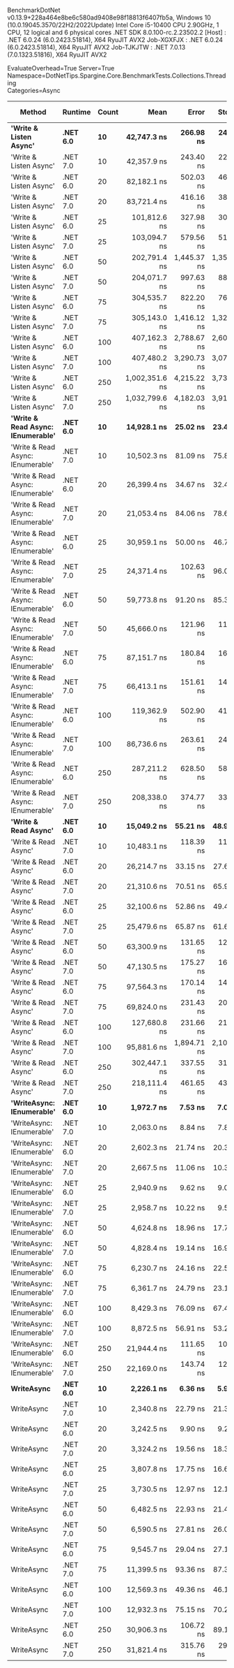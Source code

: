 
BenchmarkDotNet v0.13.9+228a464e8be6c580ad9408e98f18813f6407fb5a, Windows 10 (10.0.19045.3570/22H2/2022Update)
Intel Core i5-10400 CPU 2.90GHz, 1 CPU, 12 logical and 6 physical cores
.NET SDK 8.0.100-rc.2.23502.2
  [Host]     : .NET 6.0.24 (6.0.2423.51814), X64 RyuJIT AVX2
  Job-XGXFJX : .NET 6.0.24 (6.0.2423.51814), X64 RyuJIT AVX2
  Job-TJKJTW : .NET 7.0.13 (7.0.1323.51816), X64 RyuJIT AVX2

EvaluateOverhead=True  Server=True  Namespace=DotNetTips.Spargine.Core.BenchmarkTests.Collections.Threading  
Categories=Async  

 Method                            | Runtime  | Count | Mean           | Error       | StdDev      | StdErr      | Min            | Q1             | Median         | Q3             | Max            | Op/s      | CI99.9% Margin | Iterations | Kurtosis | MValue | Skewness | Rank | LogicalGroup | Baseline | Code Size | Allocated |
---------------------------------- |--------- |------ |---------------:|------------:|------------:|------------:|---------------:|---------------:|---------------:|---------------:|---------------:|----------:|---------------:|-----------:|---------:|-------:|---------:|-----:|------------- |--------- |----------:|----------:|
 **'Write & Listen Async'**            | **.NET 6.0** | **10**    |    **42,747.3 ns** |   **266.98 ns** |   **249.73 ns** |    **64.48 ns** |    **42,154.2 ns** |    **42,656.8 ns** |    **42,802.8 ns** |    **42,916.4 ns** |    **43,027.4 ns** |  **23,393.3** |     **266.981 ns** |      **15.00** |    **3.060** |  **2.000** |  **-1.0636** |   **33** | *****            | **No**       |   **3,361 B** |   **3.87 KB** |
 'Write & Listen Async'            | .NET 7.0 | 10    |    42,357.9 ns |   243.40 ns |   227.68 ns |    58.79 ns |    41,818.2 ns |    42,277.0 ns |    42,391.6 ns |    42,509.8 ns |    42,634.7 ns |  23,608.4 |     243.401 ns |      15.00 |    3.051 |  2.000 |  -0.9411 |   33 | *            | No       |   4,292 B |   3.93 KB |
 'Write & Listen Async'            | .NET 6.0 | 20    |    82,182.1 ns |   502.03 ns |   469.60 ns |   121.25 ns |    80,796.1 ns |    82,047.7 ns |    82,262.0 ns |    82,455.0 ns |    82,731.7 ns |  12,168.1 |     502.026 ns |      15.00 |    5.336 |  2.000 |  -1.5214 |   40 | *            | No       |   3,361 B |   5.91 KB |
 'Write & Listen Async'            | .NET 7.0 | 20    |    83,721.4 ns |   416.16 ns |   389.28 ns |   100.51 ns |    83,109.6 ns |    83,406.2 ns |    83,687.9 ns |    83,944.8 ns |    84,461.6 ns |  11,944.4 |     416.161 ns |      15.00 |    2.045 |  2.000 |   0.3358 |   41 | *            | No       |   4,292 B |   5.88 KB |
 'Write & Listen Async'            | .NET 6.0 | 25    |   101,812.6 ns |   327.98 ns |   306.79 ns |    79.21 ns |   101,355.9 ns |   101,593.1 ns |   101,657.8 ns |   102,006.7 ns |   102,374.0 ns |   9,822.0 |     327.980 ns |      15.00 |    1.692 |  2.000 |   0.2656 |   45 | *            | No       |   3,361 B |   6.88 KB |
 'Write & Listen Async'            | .NET 7.0 | 25    |   103,094.7 ns |   579.56 ns |   513.77 ns |   137.31 ns |   101,873.3 ns |   103,039.6 ns |   103,262.7 ns |   103,353.9 ns |   103,769.4 ns |   9,699.8 |     579.561 ns |      14.00 |    3.398 |  2.000 |  -1.1751 |   46 | *            | No       |   4,292 B |   6.87 KB |
 'Write & Listen Async'            | .NET 6.0 | 50    |   202,791.4 ns | 1,445.37 ns | 1,352.00 ns |   349.09 ns |   198,775.0 ns |   202,533.3 ns |   202,887.8 ns |   203,434.1 ns |   204,527.3 ns |   4,931.2 |   1,445.373 ns |      15.00 |    5.539 |  2.000 |  -1.5192 |   49 | *            | No       |   3,361 B |  12.88 KB |
 'Write & Listen Async'            | .NET 7.0 | 50    |   204,071.7 ns |   997.63 ns |   884.38 ns |   236.36 ns |   201,907.9 ns |   203,492.4 ns |   204,157.3 ns |   204,823.1 ns |   205,102.4 ns |   4,900.2 |     997.633 ns |      14.00 |    2.997 |  2.000 |  -0.7776 |   49 | *            | No       |   4,292 B |  12.91 KB |
 'Write & Listen Async'            | .NET 6.0 | 75    |   304,535.7 ns |   822.20 ns |   769.09 ns |   198.58 ns |   303,024.9 ns |   304,205.3 ns |   304,484.2 ns |   305,224.9 ns |   305,514.4 ns |   3,283.7 |     822.203 ns |      15.00 |    2.197 |  2.000 |  -0.4505 |   53 | *            | No       |   3,361 B |   17.6 KB |
 'Write & Listen Async'            | .NET 7.0 | 75    |   305,143.0 ns | 1,416.12 ns | 1,324.64 ns |   342.02 ns |   302,212.7 ns |   304,658.6 ns |   305,079.0 ns |   305,854.1 ns |   307,610.0 ns |   3,277.2 |   1,416.119 ns |      15.00 |    2.932 |  2.000 |  -0.4016 |   53 | *            | No       |   4,292 B |  17.88 KB |
 'Write & Listen Async'            | .NET 6.0 | 100   |   407,162.3 ns | 2,788.67 ns | 2,608.52 ns |   673.52 ns |   402,483.4 ns |   406,333.9 ns |   407,547.5 ns |   409,057.6 ns |   410,717.7 ns |   2,456.0 |   2,788.670 ns |      15.00 |    2.027 |  2.000 |  -0.5623 |   54 | *            | No       |   3,361 B |  24.92 KB |
 'Write & Listen Async'            | .NET 7.0 | 100   |   407,480.2 ns | 3,290.73 ns | 3,078.15 ns |   794.78 ns |   401,962.5 ns |   405,712.4 ns |   407,991.9 ns |   408,740.4 ns |   412,304.4 ns |   2,454.1 |   3,290.730 ns |      15.00 |    2.021 |  2.000 |  -0.2974 |   54 | *            | No       |   4,292 B |  24.87 KB |
 'Write & Listen Async'            | .NET 6.0 | 250   | 1,002,351.6 ns | 4,215.22 ns | 3,736.68 ns |   998.67 ns |   995,398.8 ns | 1,000,273.6 ns | 1,002,372.9 ns | 1,003,919.5 ns | 1,009,399.0 ns |     997.7 |   4,215.217 ns |      14.00 |    2.289 |  2.000 |   0.1201 |   55 | *            | No       |   3,361 B |  58.43 KB |
 'Write & Listen Async'            | .NET 7.0 | 250   | 1,032,799.6 ns | 4,182.03 ns | 3,911.87 ns | 1,010.04 ns | 1,026,056.7 ns | 1,030,292.8 ns | 1,032,144.6 ns | 1,035,239.9 ns | 1,040,960.6 ns |     968.2 |   4,182.031 ns |      15.00 |    2.296 |  2.000 |   0.3006 |   56 | *            | No       |   4,292 B |  58.75 KB |
 **'Write & Read Async: IEnumerable'** | **.NET 6.0** | **10**    |    **14,928.1 ns** |    **25.02 ns** |    **23.41 ns** |     **6.04 ns** |    **14,886.4 ns** |    **14,914.4 ns** |    **14,925.5 ns** |    **14,947.2 ns** |    **14,968.1 ns** |  **66,987.6** |      **25.023 ns** |      **15.00** |    **1.997** |  **2.000** |  **-0.0514** |   **25** | *****            | **No**       |     **509 B** |   **6.05 KB** |
 'Write & Read Async: IEnumerable' | .NET 7.0 | 10    |    10,502.3 ns |    81.09 ns |    75.85 ns |    19.59 ns |    10,365.6 ns |    10,448.5 ns |    10,525.6 ns |    10,555.6 ns |    10,600.8 ns |  95,217.5 |      81.091 ns |      15.00 |    1.638 |  2.000 |  -0.3971 |   21 | *            | No       |     513 B |   6.01 KB |
 'Write & Read Async: IEnumerable' | .NET 6.0 | 20    |    26,399.4 ns |    34.67 ns |    32.43 ns |     8.37 ns |    26,342.0 ns |    26,388.3 ns |    26,404.8 ns |    26,424.6 ns |    26,440.6 ns |  37,879.7 |      34.671 ns |      15.00 |    1.886 |  2.000 |  -0.4230 |   30 | *            | No       |     509 B |  10.42 KB |
 'Write & Read Async: IEnumerable' | .NET 7.0 | 20    |    21,053.4 ns |    84.06 ns |    78.63 ns |    20.30 ns |    20,905.4 ns |    21,015.6 ns |    21,058.3 ns |    21,111.8 ns |    21,170.6 ns |  47,498.2 |      84.063 ns |      15.00 |    2.249 |  2.000 |  -0.3682 |   26 | *            | No       |     513 B |  10.43 KB |
 'Write & Read Async: IEnumerable' | .NET 6.0 | 25    |    30,959.1 ns |    50.00 ns |    46.77 ns |    12.08 ns |    30,896.2 ns |    30,922.7 ns |    30,940.2 ns |    30,999.9 ns |    31,049.2 ns |  32,300.7 |      50.000 ns |      15.00 |    1.736 |  2.000 |   0.3604 |   31 | *            | No       |     509 B |  12.61 KB |
 'Write & Read Async: IEnumerable' | .NET 7.0 | 25    |    24,371.4 ns |   102.63 ns |    96.00 ns |    24.79 ns |    24,233.5 ns |    24,294.4 ns |    24,352.0 ns |    24,429.7 ns |    24,562.5 ns |  41,031.7 |     102.633 ns |      15.00 |    2.218 |  2.000 |   0.5889 |   28 | *            | No       |     513 B |  12.61 KB |
 'Write & Read Async: IEnumerable' | .NET 6.0 | 50    |    59,773.8 ns |    91.20 ns |    85.31 ns |    22.03 ns |    59,660.4 ns |    59,706.7 ns |    59,760.0 ns |    59,817.4 ns |    59,929.8 ns |  16,729.8 |      91.203 ns |      15.00 |    1.831 |  2.000 |   0.4833 |   36 | *            | No       |     509 B |  24.78 KB |
 'Write & Read Async: IEnumerable' | .NET 7.0 | 50    |    45,666.0 ns |   121.96 ns |   114.08 ns |    29.45 ns |    45,502.4 ns |    45,591.1 ns |    45,662.6 ns |    45,732.6 ns |    45,923.5 ns |  21,898.1 |     121.957 ns |      15.00 |    2.501 |  2.000 |   0.4616 |   34 | *            | No       |     513 B |  24.79 KB |
 'Write & Read Async: IEnumerable' | .NET 6.0 | 75    |    87,151.7 ns |   180.84 ns |   169.16 ns |    43.68 ns |    86,873.1 ns |    87,055.3 ns |    87,122.5 ns |    87,288.1 ns |    87,402.6 ns |  11,474.3 |     180.840 ns |      15.00 |    1.763 |  2.000 |  -0.0459 |   42 | *            | No       |     509 B |  35.69 KB |
 'Write & Read Async: IEnumerable' | .NET 7.0 | 75    |    66,413.1 ns |   151.61 ns |   141.82 ns |    36.62 ns |    66,107.3 ns |    66,338.8 ns |    66,398.4 ns |    66,515.1 ns |    66,688.9 ns |  15,057.3 |     151.610 ns |      15.00 |    2.674 |  2.000 |  -0.1952 |   38 | *            | No       |     513 B |  35.71 KB |
 'Write & Read Async: IEnumerable' | .NET 6.0 | 100   |   119,362.9 ns |   502.90 ns |   419.95 ns |   116.47 ns |   118,961.9 ns |   119,171.9 ns |   119,207.1 ns |   119,326.9 ns |   120,447.7 ns |   8,377.8 |     502.905 ns |      13.00 |    3.820 |  2.000 |   1.3896 |   47 | *            | No       |     509 B |  48.86 KB |
 'Write & Read Async: IEnumerable' | .NET 7.0 | 100   |    86,736.6 ns |   263.61 ns |   246.58 ns |    63.67 ns |    86,386.6 ns |    86,552.6 ns |    86,698.0 ns |    86,927.7 ns |    87,245.7 ns |  11,529.2 |     263.610 ns |      15.00 |    2.067 |  2.000 |   0.3918 |   42 | *            | No       |     513 B |  48.85 KB |
 'Write & Read Async: IEnumerable' | .NET 6.0 | 250   |   287,211.2 ns |   628.50 ns |   587.90 ns |   151.79 ns |   286,097.8 ns |   286,756.3 ns |   287,298.0 ns |   287,516.7 ns |   288,456.4 ns |   3,481.8 |     628.496 ns |      15.00 |    2.548 |  2.000 |   0.0876 |   52 | *            | No       |     509 B | 118.68 KB |
 'Write & Read Async: IEnumerable' | .NET 7.0 | 250   |   208,338.0 ns |   374.77 ns |   332.22 ns |    88.79 ns |   207,837.9 ns |   208,056.0 ns |   208,386.6 ns |   208,495.4 ns |   209,021.0 ns |   4,799.9 |     374.767 ns |      14.00 |    2.114 |  2.000 |   0.2592 |   50 | *            | No       |     513 B | 118.68 KB |
 **'Write & Read Async'**              | **.NET 6.0** | **10**    |    **15,049.2 ns** |    **55.21 ns** |    **48.94 ns** |    **13.08 ns** |    **14,976.0 ns** |    **15,018.4 ns** |    **15,036.3 ns** |    **15,086.9 ns** |    **15,136.6 ns** |  **66,448.8** |      **55.209 ns** |      **14.00** |    **1.824** |  **2.000** |   **0.2927** |   **25** | *****            | **No**       |     **510 B** |   **6.63 KB** |
 'Write & Read Async'              | .NET 7.0 | 10    |    10,483.1 ns |   118.39 ns |   110.74 ns |    28.59 ns |    10,319.6 ns |    10,411.7 ns |    10,472.0 ns |    10,562.0 ns |    10,711.0 ns |  95,391.9 |     118.387 ns |      15.00 |    2.134 |  2.000 |   0.2906 |   21 | *            | No       |     514 B |   6.59 KB |
 'Write & Read Async'              | .NET 6.0 | 20    |    26,214.7 ns |    33.15 ns |    27.68 ns |     7.68 ns |    26,151.9 ns |    26,208.4 ns |    26,214.6 ns |    26,224.4 ns |    26,264.5 ns |  38,146.6 |      33.145 ns |      13.00 |    3.176 |  2.000 |  -0.4294 |   30 | *            | No       |     510 B |  11.71 KB |
 'Write & Read Async'              | .NET 7.0 | 20    |    21,310.6 ns |    70.51 ns |    65.95 ns |    17.03 ns |    21,172.9 ns |    21,264.5 ns |    21,314.5 ns |    21,365.0 ns |    21,393.7 ns |  46,925.1 |      70.508 ns |      15.00 |    2.020 |  2.000 |  -0.5206 |   26 | *            | No       |     514 B |  11.71 KB |
 'Write & Read Async'              | .NET 6.0 | 25    |    32,100.6 ns |    52.86 ns |    49.44 ns |    12.77 ns |    32,011.5 ns |    32,069.7 ns |    32,104.9 ns |    32,125.2 ns |    32,202.6 ns |  31,152.0 |      52.858 ns |      15.00 |    2.354 |  2.000 |   0.1720 |   32 | *            | No       |     510 B |  14.24 KB |
 'Write & Read Async'              | .NET 7.0 | 25    |    25,479.6 ns |    65.87 ns |    61.61 ns |    15.91 ns |    25,385.3 ns |    25,445.7 ns |    25,467.8 ns |    25,522.5 ns |    25,583.6 ns |  39,247.1 |      65.870 ns |      15.00 |    1.941 |  2.000 |   0.1950 |   29 | *            | No       |     514 B |  14.24 KB |
 'Write & Read Async'              | .NET 6.0 | 50    |    63,300.9 ns |   131.65 ns |   123.14 ns |    31.80 ns |    63,136.3 ns |    63,193.9 ns |    63,311.4 ns |    63,362.6 ns |    63,525.0 ns |  15,797.6 |     131.648 ns |      15.00 |    1.770 |  2.000 |   0.2000 |   37 | *            | No       |     510 B |  28.16 KB |
 'Write & Read Async'              | .NET 7.0 | 50    |    47,130.5 ns |   175.27 ns |   163.95 ns |    42.33 ns |    46,911.6 ns |    47,013.0 ns |    47,085.8 ns |    47,237.1 ns |    47,475.7 ns |  21,217.7 |     175.270 ns |      15.00 |    2.119 |  2.000 |   0.5922 |   35 | *            | No       |     514 B |  28.17 KB |
 'Write & Read Async'              | .NET 6.0 | 75    |    97,564.3 ns |   170.14 ns |   142.07 ns |    39.40 ns |    97,369.7 ns |    97,515.0 ns |    97,530.3 ns |    97,617.4 ns |    97,917.1 ns |  10,249.6 |     170.136 ns |      13.00 |    3.524 |  2.000 |   0.9224 |   44 | *            | No       |     510 B |  40.82 KB |
 'Write & Read Async'              | .NET 7.0 | 75    |    69,824.0 ns |   231.43 ns |   205.15 ns |    54.83 ns |    69,469.1 ns |    69,653.8 ns |    69,831.1 ns |    69,949.3 ns |    70,181.7 ns |  14,321.7 |     231.428 ns |      14.00 |    1.912 |  2.000 |   0.0926 |   39 | *            | No       |     514 B |  40.82 KB |
 'Write & Read Async'              | .NET 6.0 | 100   |   127,680.8 ns |   231.66 ns |   216.69 ns |    55.95 ns |   127,265.4 ns |   127,547.1 ns |   127,648.8 ns |   127,846.1 ns |   128,133.7 ns |   7,832.0 |     231.657 ns |      15.00 |    2.487 |  2.000 |   0.2216 |   48 | *            | No       |     510 B |  55.77 KB |
 'Write & Read Async'              | .NET 7.0 | 100   |    95,881.6 ns | 1,894.71 ns | 2,105.96 ns |   483.14 ns |    94,058.0 ns |    94,462.2 ns |    94,709.8 ns |    97,773.0 ns |    99,645.7 ns |  10,429.5 |   1,894.708 ns |      19.00 |    1.821 |  2.615 |   0.8603 |   43 | *            | No       |     514 B |  55.75 KB |
 'Write & Read Async'              | .NET 6.0 | 250   |   302,447.1 ns |   337.55 ns |   315.74 ns |    81.52 ns |   302,015.3 ns |   302,196.2 ns |   302,459.3 ns |   302,654.8 ns |   302,976.6 ns |   3,306.4 |     337.545 ns |      15.00 |    1.595 |  2.000 |   0.1462 |   53 | *            | No       |     510 B | 136.16 KB |
 'Write & Read Async'              | .NET 7.0 | 250   |   218,111.4 ns |   461.65 ns |   431.83 ns |   111.50 ns |   217,026.3 ns |   217,884.4 ns |   218,177.2 ns |   218,353.9 ns |   218,688.7 ns |   4,584.8 |     461.652 ns |      15.00 |    3.235 |  2.000 |  -0.7984 |   51 | *            | No       |     514 B | 136.12 KB |
 **'WriteAsync: IEnumerable'**         | **.NET 6.0** | **10**    |     **1,972.7 ns** |     **7.53 ns** |     **7.04 ns** |     **1.82 ns** |     **1,961.4 ns** |     **1,967.8 ns** |     **1,972.2 ns** |     **1,976.3 ns** |     **1,987.0 ns** | **506,922.8** |       **7.526 ns** |      **15.00** |    **2.258** |  **2.000** |   **0.2217** |    **1** | *****            | **No**       |     **503 B** |   **1.88 KB** |
 'WriteAsync: IEnumerable'         | .NET 7.0 | 10    |     2,063.0 ns |     8.84 ns |     7.83 ns |     2.09 ns |     2,049.0 ns |     2,058.2 ns |     2,062.1 ns |     2,068.5 ns |     2,076.4 ns | 484,742.4 |       8.836 ns |      14.00 |    1.899 |  2.000 |  -0.0432 |    2 | *            | No       |     507 B |   1.88 KB |
 'WriteAsync: IEnumerable'         | .NET 6.0 | 20    |     2,602.3 ns |    21.74 ns |    20.34 ns |     5.25 ns |     2,569.9 ns |     2,583.8 ns |     2,609.2 ns |     2,619.1 ns |     2,632.4 ns | 384,280.0 |      21.743 ns |      15.00 |    1.445 |  2.000 |  -0.1362 |    5 | *            | No       |     503 B |   1.88 KB |
 'WriteAsync: IEnumerable'         | .NET 7.0 | 20    |     2,667.5 ns |    11.06 ns |    10.34 ns |     2.67 ns |     2,648.2 ns |     2,657.4 ns |     2,669.7 ns |     2,676.3 ns |     2,681.1 ns | 374,885.9 |      11.057 ns |      15.00 |    1.555 |  2.000 |  -0.2792 |    6 | *            | No       |     507 B |   1.88 KB |
 'WriteAsync: IEnumerable'         | .NET 6.0 | 25    |     2,940.9 ns |     9.62 ns |     9.00 ns |     2.32 ns |     2,923.7 ns |     2,935.8 ns |     2,939.6 ns |     2,947.5 ns |     2,954.3 ns | 340,034.6 |       9.621 ns |      15.00 |    2.013 |  2.000 |   0.0279 |    7 | *            | No       |     503 B |   1.88 KB |
 'WriteAsync: IEnumerable'         | .NET 7.0 | 25    |     2,958.7 ns |    10.22 ns |     9.56 ns |     2.47 ns |     2,942.1 ns |     2,952.3 ns |     2,959.3 ns |     2,963.7 ns |     2,976.3 ns | 337,982.5 |      10.217 ns |      15.00 |    2.088 |  2.000 |   0.0137 |    7 | *            | No       |     507 B |   1.88 KB |
 'WriteAsync: IEnumerable'         | .NET 6.0 | 50    |     4,624.8 ns |    18.96 ns |    17.73 ns |     4.58 ns |     4,598.0 ns |     4,610.1 ns |     4,630.0 ns |     4,639.2 ns |     4,652.3 ns | 216,227.8 |      18.958 ns |      15.00 |    1.410 |  2.000 |   0.0136 |   12 | *            | No       |     503 B |   3.13 KB |
 'WriteAsync: IEnumerable'         | .NET 7.0 | 50    |     4,828.4 ns |    19.14 ns |    16.96 ns |     4.53 ns |     4,801.7 ns |     4,818.4 ns |     4,826.6 ns |     4,837.9 ns |     4,859.3 ns | 207,106.5 |      19.138 ns |      14.00 |    2.040 |  2.000 |   0.2465 |   13 | *            | No       |     507 B |   3.13 KB |
 'WriteAsync: IEnumerable'         | .NET 6.0 | 75    |     6,230.7 ns |    24.16 ns |    22.59 ns |     5.83 ns |     6,199.0 ns |     6,216.5 ns |     6,226.5 ns |     6,243.0 ns |     6,280.8 ns | 160,494.9 |      24.155 ns |      15.00 |    2.454 |  2.000 |   0.5239 |   14 | *            | No       |     503 B |   3.13 KB |
 'WriteAsync: IEnumerable'         | .NET 7.0 | 75    |     6,361.7 ns |    24.79 ns |    23.18 ns |     5.99 ns |     6,316.7 ns |     6,347.6 ns |     6,367.4 ns |     6,375.6 ns |     6,395.2 ns | 157,190.8 |      24.785 ns |      15.00 |    2.037 |  2.000 |  -0.5031 |   15 | *            | No       |     507 B |   3.13 KB |
 'WriteAsync: IEnumerable'         | .NET 6.0 | 100   |     8,429.3 ns |    76.09 ns |    67.45 ns |    18.03 ns |     8,275.9 ns |     8,391.0 ns |     8,432.4 ns |     8,485.5 ns |     8,510.0 ns | 118,633.9 |      76.094 ns |      14.00 |    2.508 |  2.000 |  -0.6408 |   18 | *            | No       |     503 B |   5.38 KB |
 'WriteAsync: IEnumerable'         | .NET 7.0 | 100   |     8,872.5 ns |    56.91 ns |    53.24 ns |    13.75 ns |     8,768.6 ns |     8,839.4 ns |     8,862.7 ns |     8,915.8 ns |     8,961.2 ns | 112,708.3 |      56.912 ns |      15.00 |    2.016 |  2.000 |  -0.0018 |   19 | *            | No       |     507 B |   5.38 KB |
 'WriteAsync: IEnumerable'         | .NET 6.0 | 250   |    21,944.4 ns |   111.65 ns |   104.43 ns |    26.96 ns |    21,709.8 ns |    21,874.8 ns |    21,933.8 ns |    22,035.5 ns |    22,088.1 ns |  45,569.6 |     111.646 ns |      15.00 |    2.397 |  2.000 |  -0.4203 |   27 | *            | No       |     503 B |   9.63 KB |
 'WriteAsync: IEnumerable'         | .NET 7.0 | 250   |    22,169.0 ns |   143.74 ns |   127.42 ns |    34.06 ns |    21,881.5 ns |    22,108.3 ns |    22,167.1 ns |    22,226.5 ns |    22,371.0 ns |  45,107.9 |     143.742 ns |      14.00 |    2.902 |  2.000 |  -0.3396 |   27 | *            | No       |     507 B |   9.63 KB |
 **WriteAsync**                        | **.NET 6.0** | **10**    |     **2,226.1 ns** |     **6.36 ns** |     **5.95 ns** |     **1.54 ns** |     **2,213.7 ns** |     **2,222.2 ns** |     **2,226.2 ns** |     **2,230.4 ns** |     **2,234.7 ns** | **449,225.8** |       **6.364 ns** |      **15.00** |    **2.082** |  **2.000** |  **-0.2971** |    **3** | *****            | **No**       |     **504 B** |   **2.46 KB** |
 WriteAsync                        | .NET 7.0 | 10    |     2,340.8 ns |    22.79 ns |    21.32 ns |     5.50 ns |     2,313.8 ns |     2,323.6 ns |     2,334.0 ns |     2,356.7 ns |     2,382.3 ns | 427,200.3 |      22.789 ns |      15.00 |    1.675 |  2.000 |   0.3604 |    4 | *            | No       |     508 B |   2.46 KB |
 WriteAsync                        | .NET 6.0 | 20    |     3,242.5 ns |     9.90 ns |     9.26 ns |     2.39 ns |     3,227.1 ns |     3,237.7 ns |     3,241.2 ns |     3,247.0 ns |     3,258.6 ns | 308,403.7 |       9.899 ns |      15.00 |    1.996 |  2.000 |   0.2158 |    8 | *            | No       |     504 B |   3.16 KB |
 WriteAsync                        | .NET 7.0 | 20    |     3,324.2 ns |    19.56 ns |    18.30 ns |     4.72 ns |     3,294.0 ns |     3,306.6 ns |     3,332.2 ns |     3,337.4 ns |     3,350.3 ns | 300,821.5 |      19.560 ns |      15.00 |    1.481 |  2.000 |  -0.2360 |    9 | *            | No       |     508 B |   3.16 KB |
 WriteAsync                        | .NET 6.0 | 25    |     3,807.8 ns |    17.75 ns |    16.61 ns |     4.29 ns |     3,779.5 ns |     3,795.2 ns |     3,811.1 ns |     3,816.6 ns |     3,844.6 ns | 262,615.5 |      17.752 ns |      15.00 |    2.507 |  2.000 |   0.2814 |   11 | *            | No       |     504 B |   3.52 KB |
 WriteAsync                        | .NET 7.0 | 25    |     3,730.5 ns |    12.97 ns |    12.13 ns |     3.13 ns |     3,710.3 ns |     3,722.1 ns |     3,733.7 ns |     3,736.6 ns |     3,751.3 ns | 268,062.9 |      12.970 ns |      15.00 |    1.964 |  2.000 |  -0.0162 |   10 | *            | No       |     508 B |   3.52 KB |
 WriteAsync                        | .NET 6.0 | 50    |     6,482.5 ns |    22.93 ns |    21.45 ns |     5.54 ns |     6,445.1 ns |     6,473.0 ns |     6,477.0 ns |     6,496.6 ns |     6,524.3 ns | 154,260.9 |      22.932 ns |      15.00 |    2.284 |  2.000 |   0.2703 |   16 | *            | No       |     504 B |   6.52 KB |
 WriteAsync                        | .NET 7.0 | 50    |     6,590.5 ns |    27.81 ns |    26.01 ns |     6.72 ns |     6,542.0 ns |     6,571.2 ns |     6,598.2 ns |     6,606.0 ns |     6,636.0 ns | 151,733.2 |      27.811 ns |      15.00 |    1.937 |  2.000 |  -0.1946 |   17 | *            | No       |     508 B |   6.52 KB |
 WriteAsync                        | .NET 6.0 | 75    |     9,545.7 ns |    29.04 ns |    27.16 ns |     7.01 ns |     9,514.7 ns |     9,520.4 ns |     9,540.3 ns |     9,566.4 ns |     9,603.6 ns | 104,759.2 |      29.040 ns |      15.00 |    1.978 |  2.000 |   0.4800 |   20 | *            | No       |     504 B |   8.28 KB |
 WriteAsync                        | .NET 7.0 | 75    |    11,399.5 ns |    93.36 ns |    87.33 ns |    22.55 ns |    11,273.0 ns |    11,336.1 ns |    11,367.8 ns |    11,467.0 ns |    11,593.0 ns |  87,723.1 |      93.363 ns |      15.00 |    2.347 |  2.000 |   0.6617 |   22 | *            | No       |     508 B |   8.28 KB |
 WriteAsync                        | .NET 6.0 | 100   |    12,569.3 ns |    49.36 ns |    46.17 ns |    11.92 ns |    12,456.5 ns |    12,549.6 ns |    12,562.7 ns |    12,611.2 ns |    12,628.4 ns |  79,558.8 |      49.356 ns |      15.00 |    2.956 |  2.000 |  -0.6403 |   23 | *            | No       |     504 B |  12.29 KB |
 WriteAsync                        | .NET 7.0 | 100   |    12,932.3 ns |    75.15 ns |    70.29 ns |    18.15 ns |    12,825.5 ns |    12,884.1 ns |    12,916.3 ns |    12,963.9 ns |    13,064.2 ns |  77,325.7 |      75.148 ns |      15.00 |    2.064 |  2.000 |   0.3844 |   24 | *            | No       |     508 B |  12.29 KB |
 WriteAsync                        | .NET 6.0 | 250   |    30,906.3 ns |   106.72 ns |    89.12 ns |    24.72 ns |    30,757.5 ns |    30,855.5 ns |    30,920.6 ns |    30,952.2 ns |    31,096.7 ns |  32,355.9 |     106.722 ns |      13.00 |    2.619 |  2.000 |   0.1776 |   31 | *            | No       |     504 B |  27.09 KB |
 WriteAsync                        | .NET 7.0 | 250   |    31,821.4 ns |   315.76 ns |   295.36 ns |    76.26 ns |    31,395.3 ns |    31,598.2 ns |    31,745.7 ns |    32,073.6 ns |    32,357.7 ns |  31,425.4 |     315.755 ns |      15.00 |    1.620 |  2.000 |   0.2335 |   32 | *            | No       |     508 B |  27.09 KB |
